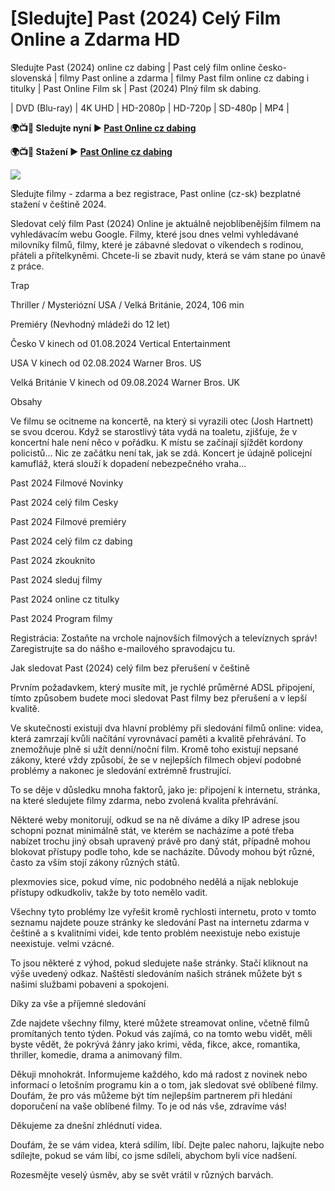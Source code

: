 # [Sledujte] Past (2024) Celý Film Online a Zdarma HD

Sledujte Past (2024) online cz dabing | Past celý film online česko-slovenská | filmy Past online a zdarma | filmy Past film online cz dabing i titulky | Past Online Film sk | Past (2024) Plný film sk dabing.

| DVD (Blu-ray) | 4K UHD | HD-2080p | HD-720p | SD-480p | MP4 |

**🌍📺📱 Sledujte nyní ▶️ [Past Online cz dabing](https://plexmovies.org/cs/movie/1032823)**

**🌍📺📱 Stažení ▶️ [Past Online cz dabing](https://plexmovies.org/cs/movie/1032823)**

<img src="https://image.tmdb.org/t/p/original/7QbHRFaxtkzR7ieG1LwlT0dWGAw.jpg" />

Sledujte filmy - zdarma a bez registrace, Past online (cz-sk) bezplatné stažení v češtině 2024.

Sledovat celý film Past (2024) Online je aktuálně nejoblíbenějším filmem na vyhledávacím webu Google. Filmy, které jsou dnes velmi vyhledávané milovníky filmů, filmy, které je zábavné sledovat o víkendech s rodinou, přáteli a přítelkyněmi. Chcete-li se zbavit nudy, která se vám stane po únavě z práce.

Trap

Thriller / Mysteriózní
USA / Velká Británie, 2024, 106 min

Premiéry (Nevhodný mládeži do 12 let)


Česko V kinech od 01.08.2024 Vertical Entertainment

USA V kinech od 02.08.2024 Warner Bros. US

Velká Británie V kinech od 09.08.2024 Warner Bros. UK

Obsahy

Ve filmu se ocitneme na koncertě, na který si vyrazili otec (Josh Hartnett) se svou dcerou. Když se starostlivý táta vydá na toaletu, zjišťuje, že v koncertní hale není něco v pořádku. K místu se začínají sjíždět kordony policistů… Nic ze začátku není tak, jak se zdá. Koncert je údajně policejní kamufláž, která slouží k dopadení nebezpečného vraha...

Past 2024 Filmové Novinky

Past 2024 celý film Cesky

Past 2024 Filmové premiéry

Past 2024 celý film cz dabing

Past 2024 zkouknito

Past 2024 sleduj filmy

Past 2024 online cz titulky

Past 2024 Program filmy

Registrácia: Zostaňte na vrchole najnovších filmových a televíznych správ! Zaregistrujte sa do nášho e-mailového spravodajcu tu.

Jak sledovat Past (2024) celý film bez přerušení v češtině

Prvním požadavkem, který musíte mít, je rychlé průměrné ADSL připojení, tímto způsobem budete moci sledovat Past filmy bez přerušení a v lepší kvalitě.

Ve skutečnosti existují dva hlavní problémy při sledování filmů online: videa, která zamrzají kvůli načítání vyrovnávací paměti a kvalitě přehrávání. To znemožňuje plně si užít denní/noční film. Kromě toho existují nepsané zákony, které vždy způsobí, že se v nejlepších filmech objeví podobné problémy a nakonec je sledování extrémně frustrující.

To se děje v důsledku mnoha faktorů, jako je: připojení k internetu, stránka, na které sledujete filmy zdarma, nebo zvolená kvalita přehrávání.

Některé weby monitorují, odkud se na ně díváme a díky IP adrese jsou schopni poznat minimálně stát, ve kterém se nacházíme a poté třeba nabízet trochu jiný obsah upravený právě pro daný stát, případně mohou blokovat přístupy podle toho, kde se nacházíte. Důvody mohou být různé, často za vším stojí zákony různých států.

plexmovies sice, pokud víme, nic podobného nedělá a nijak neblokuje přístupy odkudkoliv, takže by toto nemělo vadit.

Všechny tyto problémy lze vyřešit kromě rychlosti internetu, proto v tomto seznamu najdete pouze stránky ke sledování Past na internetu zdarma v češtině a s kvalitními videi, kde tento problém neexistuje nebo existuje neexistuje. velmi vzácné.

To jsou některé z výhod, pokud sledujete naše stránky. Stačí kliknout na výše uvedený odkaz. Naštěstí sledováním našich stránek můžete být s našimi službami pobaveni a spokojeni.

Díky za vše a příjemné sledování

Zde najdete všechny filmy, které můžete streamovat online, včetně filmů promítaných tento týden. Pokud vás zajímá, co na tomto webu vidět, měli byste vědět, že pokrývá žánry jako krimi, věda, fikce, akce, romantika, thriller, komedie, drama a animovaný film.

Děkuji mnohokrát. Informujeme každého, kdo má radost z novinek nebo informací o letošním programu kin a o tom, jak sledovat své oblíbené filmy. Doufám, že pro vás můžeme být tím nejlepším partnerem při hledání doporučení na vaše oblíbené filmy. To je od nás vše, zdravíme vás!

Děkujeme za dnešní zhlédnutí videa.

Doufám, že se vám videa, která sdílím, líbí. Dejte palec nahoru, lajkujte nebo sdílejte, pokud se vám líbí, co jsme sdíleli, abychom byli více nadšení.

Rozesmějte veselý úsměv, aby se svět vrátil v různých barvách.
